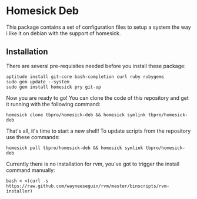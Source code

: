 Homesick Deb
============

This package contains a set of configuration files to setup a system the
way i like it on debian with the support of homesick.

Installation
------------

There are several pre-requisites needed before you install these package:

    aptitude install git-core bash-completion curl ruby rubygems
    sudo gem update --system
    sudo gem install homesick pry git-up

Now you are ready to go! You can clone the code of this repository and
get it running with the following command:

    homesick clone tbpro/homesick-deb && homesick symlink tbpro/homesick-deb

That's all, it's time to start a new shell! To update scripts from the
repository use these commands:

    homesick pull tbpro/homesick-deb && homesick symlink tbpro/homesick-deb

Currently there is no installation for rvm, you've got to trigger the install
command manually:

    bash < <(curl -s https://raw.github.com/wayneeseguin/rvm/master/binscripts/rvm-installer)
